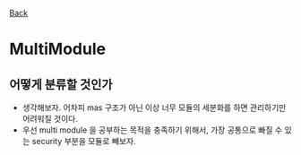 [Back](../FeatIndex.md)

# MultiModule

## 어떻게 분류할 것인가
* 생각해보자. 어차피 mas 구조가 아닌 이상 너무 모듈의 세분화를 하면 관리하기만 어려워질 것이다.
* 우선 multi module 을 공부하는 목적을 충족하기 위해서, 가장 공통으로 빠질 수 있는 security 부분을 모듈로 빼보자.
